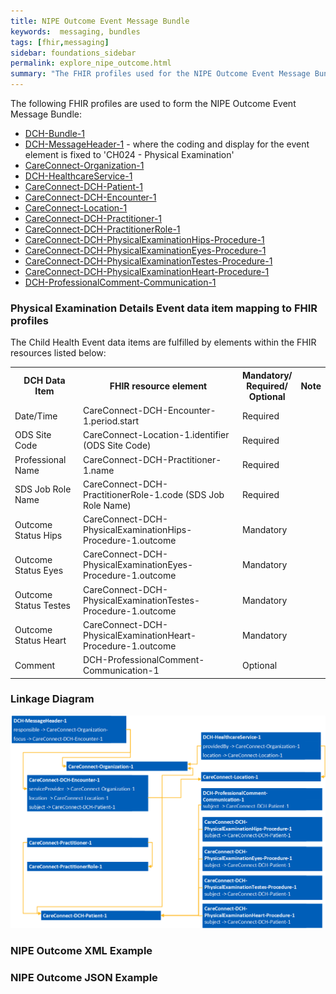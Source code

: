 ```yaml
---
title: NIPE Outcome Event Message Bundle
keywords:  messaging, bundles
tags: [fhir,messaging]
sidebar: foundations_sidebar
permalink: explore_nipe_outcome.html
summary: "The FHIR profiles used for the NIPE Outcome Event Message Bundle"
---
```


The following FHIR profiles are used to form the NIPE Outcome Event Message Bundle:

- [DCH-Bundle-1](https://fhir.nhs.uk/STU3/StructureDefinition/DCH-Bundle-1)
- [DCH-MessageHeader-1](https://fhir.nhs.uk/STU3/StructureDefinition/DCH-MessageHeader-1) - where the coding and display for the event element is fixed to 'CH024 - Physical Examination'
- [CareConnect-Organization-1](https://fhir.hl7.org.uk/STU3/StructureDefinition/CareConnect-Organization-1)
- [DCH-HealthcareService-1](https://fhir.nhs.uk/STU3/StructureDefinition/DCH-HealthcareService-1)
- [CareConnect-DCH-Patient-1](https://fhir.nhs.uk/STU3/StructureDefinition/CareConnect-DCH-Patient-1)
- [CareConnect-DCH-Encounter-1](https://fhir.nhs.uk/STU3/StructureDefinition/CareConnect-DCH-Encounter-1)
- [CareConnect-Location-1](https://fhir.hl7.org.uk/STU3/StructureDefinition/CareConnect-Location-1)
- [CareConnect-DCH-Practitioner-1](https://fhir.nhs.uk/STU3/StructureDefinition/CareConnect-DCH-Practitioner-1)
- [CareConnect-DCH-PractitionerRole-1](https://fhir.nhs.uk/STU3/StructureDefinition/CareConnect-DCH-PractitionerRole-1)
- [CareConnect-DCH-PhysicalExaminationHips-Procedure-1](https://fhir.nhs.uk/STU3/StructureDefinition/CareConnect-DCH-PhysicalExaminationHips-Procedure-1)
- [CareConnect-DCH-PhysicalExaminationEyes-Procedure-1](https://fhir.nhs.uk/STU3/StructureDefinition/CareConnect-DCH-PhysicalExaminationEyes-Procedure-1)
- [CareConnect-DCH-PhysicalExaminationTestes-Procedure-1](https://fhir.nhs.uk/STU3/StructureDefinition/CareConnect-DCH-PhysicalExaminationTestes-Procedure-1)
- [CareConnect-DCH-PhysicalExaminationHeart-Procedure-1](https://fhir.nhs.uk/STU3/StructureDefinition/CareConnect-DCH-PhysicalExaminationHeart-Procedure-1)
- [DCH-ProfessionalComment-Communication-1](https://fhir.nhs.uk/STU3/StructureDefinition/DCH-ProfessionalComment-Communication-1)

### Physical Examination Details Event data item mapping to FHIR profiles ###

The Child Health Event data items are fulfilled by elements within the FHIR resources listed below:
                                                                                                   
<table>
<tr>
<th>DCH Data Item</th><th>FHIR resource element</th><th>Mandatory/<br/>Required/<br/>Optional</th><th>Note</th>
</tr>
<tr>
<td>Date/Time</td><td>CareConnect-DCH-Encounter-1.period.start</td><td>Required</td><td></td>
</tr>
<tr>
<td>ODS Site Code</td><td>CareConnect-Location-1.identifier (ODS Site Code)</td><td>Required</td><td></td>
</tr>
<tr>
<td>Professional Name</td><td>CareConnect-DCH-Practitioner-1.name</td><td>Required</td><td></td>
</tr>
<tr>
<td>SDS Job Role Name</td><td>CareConnect-DCH-PractitionerRole-1.code (SDS Job Role Name)</td><td>Required</td><td></td>
</tr>
<tr>
<td>Outcome Status Hips</td><td>CareConnect-DCH-PhysicalExaminationHips-Procedure-1.outcome</td><td>Mandatory</td><td></td>
</tr>
<tr>
<td>Outcome Status Eyes</td><td>CareConnect-DCH-PhysicalExaminationEyes-Procedure-1.outcome</td><td>Mandatory</td><td></td>
</tr>
<tr>
<td>Outcome Status Testes</td><td>CareConnect-DCH-PhysicalExaminationTestes-Procedure-1.outcome</td><td>Mandatory</td><td></td>
</tr>
<tr>
<td>Outcome Status Heart</td><td>CareConnect-DCH-PhysicalExaminationHeart-Procedure-1.outcome</td><td>Mandatory</td><td></td>
</tr>
<tr>
<td>Comment</td><td>DCH-ProfessionalComment-Communication-1</td><td>Optional</td><td></td>
</tr>
</table>

### Linkage Diagram ###

<img src="images/explore/NIPE-Outcome.png">

### NIPE Outcome XML Example ###

<script src="https://gist.github.com/IOPS-DEV/646e6275b390034a5a1fbf7948b8375b.js"></script>

### NIPE Outcome JSON Example ###

<script src="https://gist.github.com/IOPS-DEV/6463522f305a65b01af174283acc21f4.js"></script>